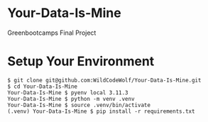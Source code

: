 # Your-Data-Is-Mine
Greenbootcamps Final Project

# Setup Your Environment

```cli
$ git clone git@github.com:WildCodeWolf/Your-Data-Is-Mine.git
$ cd Your-Data-Is-Mine
Your-Data-Is-Mine $ pyenv local 3.11.3
Your-Data-Is-Mine $ python -m venv .venv
Your-Data-Is-Mine $ source .venv/bin/activate
(.venv) Your-Data-Is-Mine $ pip install -r requirements.txt
```
